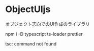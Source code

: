 # ObjectUIjs
オブジェクト志向でのUI作成のライブラリ






npm i -D typescript ts-loader prettier


tsc: command not found